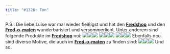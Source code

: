 ```yaml
---
title: "#1326: Ton"
---
```


P.S.: 
Die liebe Luise war mal wieder fleißigst und hat den <a href="http://fredshop.spreadshirt.net/de/DE/Shop"><strong>Fredshop</strong></a> und den <a href="http://fred-o-mat.spreadshirt.net/de/DE/Shop"><strong>Fred-o-maten</strong></a> wunderbarisiert und versommerlicht.
Unter anderem sind folgende Produkte im <a href="http://fredshop.spreadshirt.net/de/DE/Shop"><strong>Fredshop</strong></a> noi:
<a href="http://fredshop.spreadshirt.net/de/DE/Shop/Article/Index/article/Kaefer-ZZZ-9421581"><img src="http://www.fonflatter.de/bilder/280.png"></a><a href="http://fredshop.spreadshirt.net/de/DE/Shop/Article/Index/article/Batfred-9421569"><img src="http://www.fonflatter.de/bilder/281.png"></a><a href="http://fredshop.spreadshirt.net/de/DE/Shop/Article/Index/article/Batfred-9421572"><img src="http://www.fonflatter.de/bilder/282.png"></a>
<a href="http://fredshop.spreadshirt.net/de/DE/Shop/Article/Index/article/Fred-ZZZ-9421659"><img src="http://www.fonflatter.de/bilder/283.png"></a><a href="http://fredshop.spreadshirt.net/de/DE/Shop/Article/Index/article/Burzeltagsfred-9421712"><img src="http://www.fonflatter.de/bilder/284.png"></a><a href="http://fredshop.spreadshirt.net/de/DE/Shop/Article/Index/article/Fred-zufrieden-9421754"><img src="http://www.fonflatter.de/bilder/285.png"></a>
<a href="http://fredshop.spreadshirt.net/de/DE/Shop/Article/Index/article/Batfred-9421821"><img src="http://www.fonflatter.de/bilder/286.png"></a><a href="http://fredshop.spreadshirt.net/de/DE/Shop/Article/Index/article/Kaefer-Hihi-9421813"><img src="http://www.fonflatter.de/bilder/287.png"></a><a href="http://fredshop.spreadshirt.net/de/DE/Shop/Article/Index/article/Batfred-9421847"><img src="http://www.fonflatter.de/bilder/288.png"></a>
Ebenfalls neu sind diverse Motive, die auch im <a href="http://fred-o-mat.spreadshirt.net/de/DE/Shop"><strong>Fred-o-maten</strong></a> zu finden sind:
<a href="http://fredshop.spreadshirt.net/de/DE/Shop/Index/design/design/zzz_kaefer-7297123"><img src="http://www.fonflatter.de/bilder/190.png"></a><a href="http://fredshop.spreadshirt.net/de/DE/Shop/Index/design/design/Zzz-Fred-7294207"><img src="http://www.fonflatter.de/bilder/191.png"></a><a href="http://fredshop.spreadshirt.net/de/DE/Shop/Index/design/design/Batfred-6766638"><img src="http://www.fonflatter.de/bilder/192.png"></a>
Und so.

